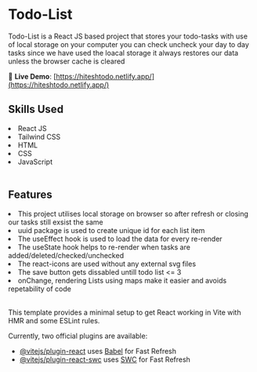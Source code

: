 # Todo-List

Todo-List is a React JS based project that stores your todo-tasks with use of local storage on your computer you can check uncheck your day to day tasks since we have used the loacal storage it always restores our data unless the browser cache is cleared

🔗 **Live Demo**: [https://hiteshtodo.netlify.app/](https://hiteshtodo.netlify.app/)

## Skills Used
<li>React JS</li>
<li>Tailwind CSS</li>
<li>HTML</li>
<li>CSS</li>
<li>JavaScript</li>

<br>


## Features
<li>This project utilises local storage on browser so after refresh or closing our tasks still exsist the same</li>
<li>uuid package is used to create unique id for each list item</li>
<li>The useEffect hook is used to load the data for every re-render</li>
<li>The useState hook helps to re-render when tasks are added/deleted/checked/unchecked</li>
<li>The react-icons are used without any external svg files</li>
<li>The save button gets dissabled untill todo list <= 3</li>
<li>onChange, rendering Lists using maps make it easier and avoids repetability of code</li>

<br>


This template provides a minimal setup to get React working in Vite with HMR and some ESLint rules.

Currently, two official plugins are available:

- [@vitejs/plugin-react](https://github.com/vitejs/vite-plugin-react/blob/main/packages/plugin-react/README.md) uses [Babel](https://babeljs.io/) for Fast Refresh
- [@vitejs/plugin-react-swc](https://github.com/vitejs/vite-plugin-react-swc) uses [SWC](https://swc.rs/) for Fast Refresh
